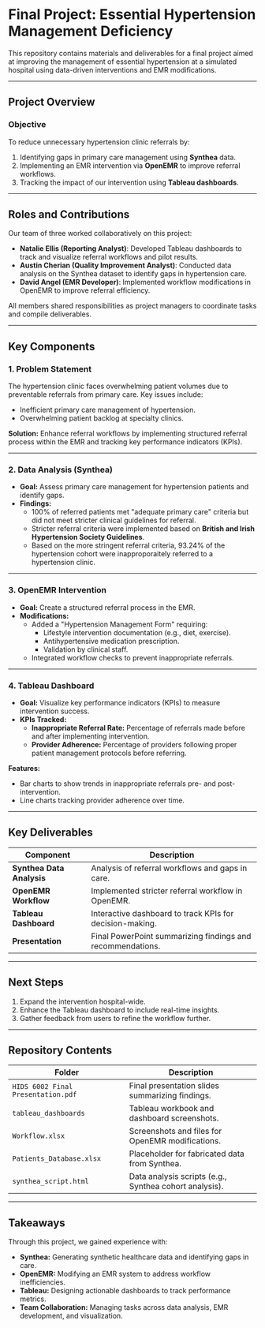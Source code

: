 # Final Project: Essential Hypertension Management Deficiency

This repository contains materials and deliverables for a final project aimed at improving the management of essential hypertension at a simulated hospital using data-driven interventions and EMR modifications.

---

## **Project Overview**

### **Objective**
To reduce unnecessary hypertension clinic referrals by:
1. Identifying gaps in primary care management using **Synthea** data.
2. Implementing an EMR intervention via **OpenEMR** to improve referral workflows.
3. Tracking the impact of our intervention using **Tableau dashboards**.

---

## **Roles and Contributions**

Our team of three worked collaboratively on this project:
- **Natalie Ellis (Reporting Analyst)**: Developed Tableau dashboards to track and visualize referral workflows and pilot results.
- **Austin Cherian (Quality Improvement Analyst)**: Conducted data analysis on the Synthea dataset to identify gaps in hypertension care.
- **David Angel (EMR Developer)**: Implemented workflow modifications in OpenEMR to improve referral efficiency.

All members shared responsibilities as project managers to coordinate tasks and compile deliverables.

---

## **Key Components**

### **1. Problem Statement**
The hypertension clinic faces overwhelming patient volumes due to preventable referrals from primary care. Key issues include:
- Inefficient primary care management of hypertension.
- Overwhelming patient backlog at specialty clinics.

**Solution:** Enhance referral workflows by implementing structured referral process within the EMR and tracking key performance indicators (KPIs).

---

### **2. Data Analysis (Synthea)**
- **Goal:** Assess primary care management for hypertension patients and identify gaps.
- **Findings:**
   - 100% of referred patients met "adequate primary care" criteria but did not meet stricter clinical guidelines for referral.
   - Stricter referral criteria were implemented based on **British and Irish Hypertension Society Guidelines**.
   - Based on the more stringent referral criteria, 93.24% of the hypertension cohort were inapproporaitely referred to a hypertension clinic.


---

### **3. OpenEMR Intervention**
- **Goal:** Create a structured referral process in the EMR.
- **Modifications:**
  - Added a "Hypertension Management Form" requiring:
    - Lifestyle intervention documentation (e.g., diet, exercise).
    - Antihypertensive medication prescription.
    - Validation by clinical staff.
  - Integrated workflow checks to prevent inappropriate referrals.

---

### **4. Tableau Dashboard**
- **Goal:** Visualize key performance indicators (KPIs) to measure intervention success.
- **KPIs Tracked:**
  - **Inappropriate Referral Rate:** Percentage of referrals made before and after implementing intervention.
  - **Provider Adherence:** Percentage of providers following proper patient management protocols before referring.

**Features:**
- Bar charts to show trends in inappropriate referrals pre- and post-intervention.
- Line charts tracking provider adherence over time.

---

## **Key Deliverables**

| Component               | Description                                             |
|-------------------------|---------------------------------------------------------|
| **Synthea Data Analysis** | Analysis of referral workflows and gaps in care.        |
| **OpenEMR Workflow**     | Implemented stricter referral workflow in OpenEMR.      |
| **Tableau Dashboard**    | Interactive dashboard to track KPIs for decision-making. |
| **Presentation**         | Final PowerPoint summarizing findings and recommendations. |

---
## **Next Steps**
1. Expand the intervention hospital-wide.
2. Enhance the Tableau dashboard to include real-time insights.
3. Gather feedback from users to refine the workflow further.

---

## **Repository Contents**

| Folder                  | Description                                             |
|-------------------------|---------------------------------------------------------|
| `HIDS 6002 Final Presentation.pdf`               | Final presentation slides summarizing findings.         |
| `tableau_dashboards`    | Tableau workbook and dashboard screenshots.             |
| `Workflow.xlsx` | Screenshots and files for OpenEMR modifications.        |
| `Patients_Database.xlsx`                | Placeholder for fabricated data from Synthea.           |
| `synthea_script.html`              | Data analysis scripts (e.g., Synthea cohort analysis).  |

---
## **Takeaways**
Through this project, we gained experience with:
- **Synthea:** Generating synthetic healthcare data and identifying gaps in care.
- **OpenEMR:** Modifying an EMR system to address workflow inefficiencies.
- **Tableau:** Designing actionable dashboards to track performance metrics.
- **Team Collaboration:** Managing tasks across data analysis, EMR development, and visualization.


